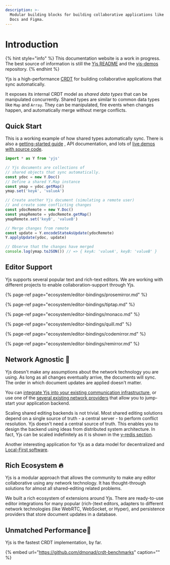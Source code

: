 ```yaml
---
description: >-
  Modular building blocks for building collaborative applications like Google
  Docs and Figma.
---
```


# Introduction

{% hint style="info" %}
This documentation website is a work in progress. The best source of information is still the [Yjs README](https://github.com/yjs/yjs) and the [yjs-demos](https://github.com/yjs/yjs-demos) repository.
{% endhint %}

Yjs is a high-performance [CRDT](https://en.wikipedia.org/wiki/Conflict-free_replicated_data_type) for building collaborative applications that sync automatically.

It exposes its internal CRDT model as _shared data types_ that can be manipulated concurrently. Shared types are similar to common data types like `Map` and `Array`. They can be manipulated, fire events when changes happen, and automatically merge without merge conflicts.

## Quick Start

This is a working example of how shared types automatically sync. There is also a [getting-started guide](getting-started/a-collaborative-editor.md) , API documentation, and lots of [live demos with source code](https://github.com/yjs/yjs-demos).

```javascript
import * as Y from 'yjs'

// Yjs documents are collections of
// shared objects that sync automatically.
const ydoc = new Y.Doc()
// Define a shared Y.Map instance
const ymap = ydoc.getMap()
ymap.set('keyA', 'valueA')

// Create another Yjs document (simulating a remote user)
// and create some conflicting changes
const ydocRemote = new Y.Doc()
const ymapRemote = ydocRemote.getMap()
ymapRemote.set('keyB', 'valueB')

// Merge changes from remote
const update = Y.encodeStateAsUpdate(ydocRemote)
Y.applyUpdate(ydoc, update)

// Observe that the changes have merged
console.log(ymap.toJSON()) // => { keyA: 'valueA', keyB: 'valueB' }
```

## Editor Support

Yjs supports several popular text and rich-text editors. We are working with different projects to enable collaboration-support through Yjs.

{% page-ref page="ecosystem/editor-bindings/prosemirror.md" %}

{% page-ref page="ecosystem/editor-bindings/tiptap.md" %}

{% page-ref page="ecosystem/editor-bindings/monaco.md" %}

{% page-ref page="ecosystem/editor-bindings/quill.md" %}

{% page-ref page="ecosystem/editor-bindings/codemirror.md" %}

{% page-ref page="ecosystem/editor-bindings/remirror.md" %}

## Network Agnostic 📡

Yjs doesn't make any assumptions about the network technology you are using. As long as all changes eventually arrive, the documents will sync. The order in which document updates are applied doesn't matter.

You can [integrate Yjs into your existing communication infrastructure](tutorials/creating-a-custom-provider.md), or use one of the [several existing network providers](ecosystem/connection-provider/) that allow you to jump-start your application backend.

Scaling shared editing backends is not trivial. Most shared editing solutions depend on a single source of truth - a central server - to perform conflict resolution. Yjs doesn't need a central source of truth. This enables you to design the backend using ideas from distributed system architecture. In fact, Yjs can be scaled indefinitely as it is shown in the [y-redis section](tutorials/untitled-3.md).

Another interesting application for Yjs as a data model for decentralized and [Local-First software](https://www.inkandswitch.com/local-first.html).

## Rich Ecosystem 🔥

Yjs is a modular approach that allows the community to make any editor collaborative using any network technology. It has thought-through solutions for almost all shared-editing related problems.

We built a rich ecosystem of extensions around Yjs. There are ready-to-use editor integrations for many popular \(rich-\)text editors, adapters to different network technologies \(like WebRTC, WebSocket, or Hyper\), and persistence providers that store document updates in a database.

## Unmatched Performance🚀

Yjs is the fastest CRDT implementation, by far.

{% embed url="https://github.com/dmonad/crdt-benchmarks" caption="" %}

